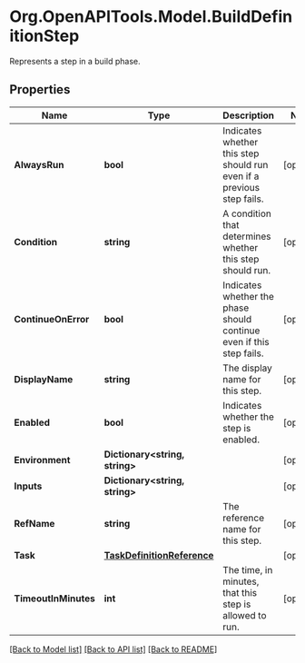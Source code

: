 # Org.OpenAPITools.Model.BuildDefinitionStep
Represents a step in a build phase.

## Properties

Name | Type | Description | Notes
------------ | ------------- | ------------- | -------------
**AlwaysRun** | **bool** | Indicates whether this step should run even if a previous step fails. | [optional] 
**Condition** | **string** | A condition that determines whether this step should run. | [optional] 
**ContinueOnError** | **bool** | Indicates whether the phase should continue even if this step fails. | [optional] 
**DisplayName** | **string** | The display name for this step. | [optional] 
**Enabled** | **bool** | Indicates whether the step is enabled. | [optional] 
**Environment** | **Dictionary&lt;string, string&gt;** |  | [optional] 
**Inputs** | **Dictionary&lt;string, string&gt;** |  | [optional] 
**RefName** | **string** | The reference name for this step. | [optional] 
**Task** | [**TaskDefinitionReference**](TaskDefinitionReference.md) |  | [optional] 
**TimeoutInMinutes** | **int** | The time, in minutes, that this step is allowed to run. | [optional] 

[[Back to Model list]](../README.md#documentation-for-models) [[Back to API list]](../README.md#documentation-for-api-endpoints) [[Back to README]](../README.md)

